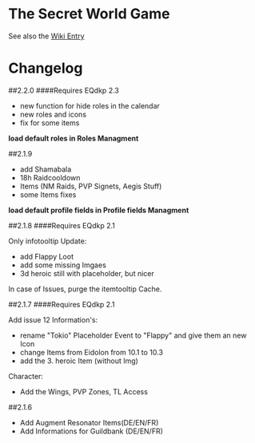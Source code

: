 # The Secret World Game


See also the [Wiki Entry](https://eqdkp-plus.eu/wiki/The_Secret_World "EQDKPPlus Wiki")

# Changelog
##2.2.0
####Requires EQdkp 2.3

+ new function for hide roles in the calendar 
+ new roles and icons
+ fix for some items

**load default roles in Roles Managment** 

##2.1.9

+ add Shamabala
+ 18h Raidcooldown
+ Items (NM Raids, PVP Signets, Aegis Stuff)
+ some Items fixes

**load default profile fields in Profile fields Managment** 

##2.1.8
####Requires EQdkp 2.1

Only infotooltip Update:

+ add Flappy Loot
+ add some missing Imgaes
+ 3d heroic still with placeholder, but nicer

In case of Issues, purge the itemtooltip Cache.


##2.1.7
####Requires EQdkp 2.1

Add issue 12 Information's:

+ rename "Tokio" Placeholder Event to "Flappy" and give them an new Icon
+ change Items from Eidolon from 10.1 to 10.3
+ add the 3. heroic Item (without Img)

Character:

+ Add the Wings, PVP Zones, TL Access


##2.1.6
+ Add Augment Resonator Items(DE/EN/FR)
+ Add Informations for Guildbank (DE/EN/FR)

